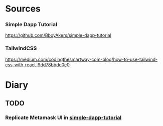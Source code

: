 # Sources 
### Simple Dapp Tutorial
https://github.com/BboyAkers/simple-dapp-tutorial 
### TailwindCSS
https://medium.com/codingthesmartway-com-blog/how-to-use-tailwind-css-with-react-9dd78bbdc0e0 

# Diary
## TODO 
### Replicate Metamask UI in [simple-dapp-tutorial](#sources) 


